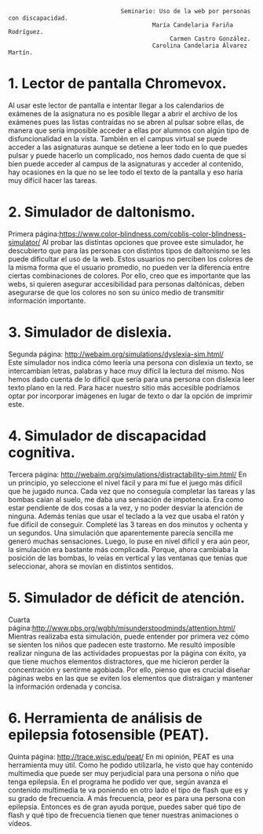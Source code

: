                                     Seminario: Uso de la web por personas con discapacidad.
                                             María Candelaria Fariña Rodríguez.
                                                  Carmen Castro González.
                                             Carolina Candelaria Álvarez Martín.


#      1. Lector de pantalla Chromevox.
Al usar este lector de pantalla e intentar llegar a los calendarios de exámenes de la asignatura no es posible llegar a abrir el archivo de los exámenes pues las listas contraídas no se abren al pulsar sobre ellas, de manera que sería imposible acceder a ellas por alumnos con algún tipo de disfuncionalidad en la vista. También en el campus virtual se puede acceder a las asignaturas aunque se detiene a leer todo en lo que puedes pulsar y puede hacerlo un complicado, nos hemos dado cuenta de que si bien puede acceder al campus de la asignaturas y acceder al contenido, hay ocasiones en la que no se lee todo el texto de la pantalla y eso haría muy difícil hacer las tareas.

#      2. Simulador de daltonismo.
Primera página:https://www.color-blindness.com/coblis-color-blindness-simulator/
Al probar las distintas opciones que provee este simulador, he descubierto que para las personas con distintos tipos de daltonismo se les puede dificultar el uso de la web. Estos usuarios no perciben los colores de la misma forma que el usuario promedio, no pueden ver la diferencia entre ciertas combinaciones de colores. Por ello, creo que es importante que las webs, si quieren asegurar accesibilidad para personas daltónicas, deben asegurarse de que los colores no son su único medio de transmitir información importante. 

 #     3. Simulador de dislexia.
Segunda página: http://webaim.org/simulations/dyslexia-sim.html/  
Este simulador nos indica cómo leería una persona con dislexia un texto, se intercambian letras, palabras y hace muy difícil la lectura del mismo. Nos hemos dado cuenta de lo difícil que sería para una persona con dislexia leer texto plano en la red. Para hacer nuestro sitio más accesible podríamos optar por incorporar imágenes en lugar de texto o dar la opción de imprimir este.

 #     4. Simulador de discapacidad cognitiva.
Tercera página: http://webaim.org/simulations/distractability-sim.html/
En un principio, yo seleccione el nivel fácil y para mí fue el juego más difícil que he jugado nunca. Cada vez que no conseguía completar las tareas y las bombas caían al suelo, me daba una sensación de impotencia. Era como estar pendiente de dos cosas a la vez, y no poder desviar la atención de ninguna. Además tenías que usar el teclado a la vez que usaba el ratón y fue difícil de conseguir. Completé las 3 tareas en dos minutos y ochenta y un segundos. Una simulación que aparentemente parecía sencilla me generó muchas sensaciones. Luego, lo puse en nivel difícil y era aún peor, la simulación era bastante más complicada. Porque, ahora cambiaba la posición de las bombas, lo veías en vertical y las ventanas que tenías que seleccionar, ahora se movían en distintos sentidos.

#      5. Simulador de déficit de atención.
Cuarta página:http://www.pbs.org/wgbh/misunderstoodminds/attention.html/
Mientras realizaba esta simulación, puede entender por primera vez cómo se sienten los niños que padecen este trastorno. Me resultó imposible realizar ninguna de las actividades propuestas por la página con éxito, ya que tiene muchos elementos distractores, que me hicieron perder la concentración y sentirme agobiada. Por ello, pienso que es crucial diseñar páginas webs en las que se eviten los elementos que distraigan y mantener la información ordenada y concisa.

#      6. Herramienta de análisis de epilepsia fotosensible (PEAT).
Quinta página: http://trace.wisc.edu/peat/
En mi opinión, PEAT es una herramienta muy útil. Como he podido utilizarla, he visto que hay contenido multimedia que puede ser muy perjudicial para una persona o niño que tenga epilepsia. En el programa he podido ver que, según avanza el contenido multimedia te va poniendo en otro lado el tipo de flash que es y su grado de frecuencia. A más frecuencia, peor es para una persona con epilepsia. Entonces es de gran ayuda porque, puedes saber qué tipo de flash y qué tipo de frecuencia tienen que tener nuestras animaciones o vídeos.


